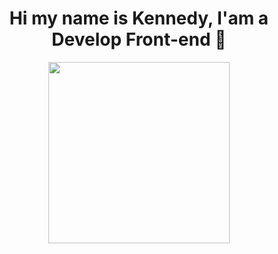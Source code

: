   <div align="center">
  <h1>Hi my name is Kennedy, I'am a Develop Front-end 👋</h1>
     <a href="https://github.com/KennedyRyan18">
    <img height="290em" src="https://media4.giphy.com/media/116n6kcHaFbw3e/giphy.gif?cid=790b7611a95b189a95958e16a6c9ac5c0e1e1d973fcf42ff&rid=giphy.gif&ct=g">
</div>
<!--
**KennedyRyan18/KennedyRyan18** is a ✨ _special_ ✨ repository because its `README.md` (this file) appears on your GitHub profile.

Here are some ideas to get you started:

- 🔭 I’m currently working on ...
- 🌱 I’m currently learning ...
- 👯 I’m looking to collaborate on ...
- 🤔 I’m looking for help with ...
- 💬 Ask me about ...
- 📫 How to reach me: ...
- 😄 Pronouns: ...
- ⚡ Fun fact: ...
-->
